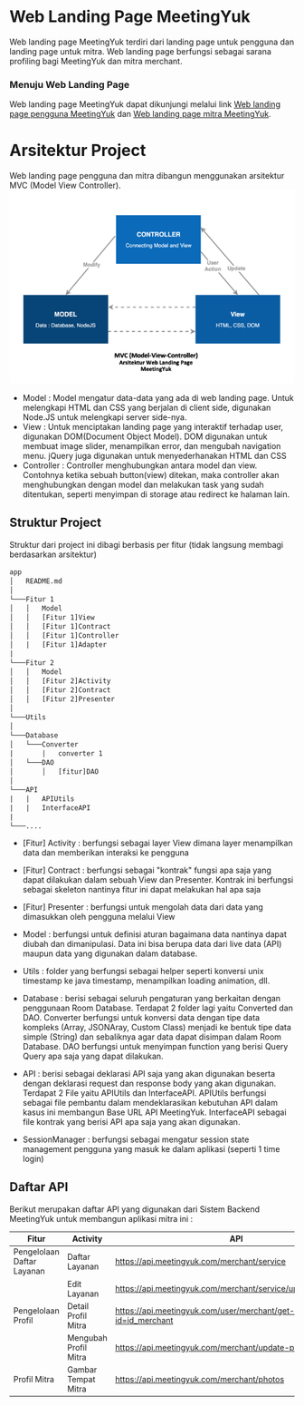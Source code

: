 # Web Landing Page MeetingYuk

Web landing page MeetingYuk terdiri dari landing page untuk pengguna dan landing page untuk mitra. Web landing page berfungsi sebagai sarana profiling bagi MeetingYuk dan mitra merchant.

### Menuju Web Landing Page
Web landing page MeetingYuk dapat dikunjungi melalui link [Web landing page pengguna MeetingYuk](https://meetingyuk.com/user) dan [Web landing page mitra MeetingYuk](https://meetingyuk.com/mitra).

# Arsitektur Project
Web landing page pengguna dan mitra dibangun menggunakan arsitektur MVC (Model View Controller).
![alt text](mvc.png)
- Model : Model mengatur data-data yang ada di web landing page. Untuk melengkapi HTML dan CSS yang berjalan di client side, digunakan Node.JS untuk melengkapi server side-nya.
- View : Untuk menciptakan landing page yang interaktif terhadap user, digunakan DOM(Document Object Model). DOM digunakan untuk membuat image slider, menampilkan error, dan  mengubah navigation menu. jQuery juga digunakan untuk menyederhanakan  HTML dan CSS
- Controller : Controller menghubungkan antara model dan view. Contohnya ketika sebuah button(view) ditekan, maka controller akan menghubungkan dengan model dan melakukan task yang sudah ditentukan, seperti menyimpan di storage atau redirect ke halaman lain.

## Struktur Project
Struktur dari project ini dibagi berbasis per fitur (tidak langsung membagi berdasarkan  arsitektur)
```
app
│   README.md
│
└───Fitur 1
│   │   Model
│   │   [Fitur 1]View
│   │   [Fitur 1]Contract
│   │   [Fitur 1]Controller
│   |   [Fitur 1]Adapter
|   
└───Fitur 2
│   │   Model
│   │   [Fitur 2]Activity
│   │   [Fitur 2]Contract
│   │   [Fitur 2]Presenter
│  
└───Utils
│  
└───Database
│   └───Converter
|       |   converter 1
│   └───DAO
│       │   [fitur]DAO
│  
└───API
|   |   APIUtils
|   |   InterfaceAPI
|
└───....
```
- [Fitur] Activity : berfungsi sebagai layer View dimana layer menampilkan data dan memberikan interaksi ke pengguna

- [Fitur] Contract : berfungsi sebagai "kontrak" fungsi apa saja yang dapat dilakukan dalam sebuah View dan Presenter. Kontrak ini berfungsi sebagai skeleton nantinya fitur ini dapat melakukan hal apa saja

- [Fitur] Presenter : berfungsi untuk mengolah data dari data yang dimasukkan oleh pengguna melalui View

- Model : berfungsi untuk definisi aturan bagaimana data nantinya dapat diubah dan dimanipulasi. Data ini bisa berupa data dari live data (API) maupun data yang digunakan dalam database.

- Utils : folder yang berfungsi sebagai helper seperti konversi unix timestamp ke java timestamp, menampilkan loading animation, dll.

- Database : berisi sebagai seluruh pengaturan yang berkaitan dengan penggunaan Room Database. Terdapat 2 folder lagi yaitu Converted dan DAO. Converter berfungsi untuk konversi data dengan tipe data kompleks (Array, JSONAray, Custom Class) menjadi ke bentuk tipe data simple (String) dan sebaliknya agar data dapat disimpan dalam Room Database. DAO berfungsi untuk menyimpan function yang berisi Query Query apa saja yang dapat dilakukan.

- API : berisi sebagai deklarasi API saja yang akan digunakan beserta dengan deklarasi request dan response body yang akan digunakan. Terdapat 2 File yaitu APIUtils dan InterfaceAPI. APIUtils berfungsi sebagai file pembantu dalam mendeklarasikan kebutuhan API dalam kasus ini membangun Base URL API MeetingYuk. InterfaceAPI sebagai file kontrak yang berisi API apa saja yang akan digunakan.
 
- SessionManager : berfungsi sebagai mengatur session state management pengguna yang masuk ke dalam aplikasi (seperti 1 time login)

## Daftar API
Berikut merupakan daftar API yang digunakan dari Sistem Backend MeetingYuk untuk membangun aplikasi mitra ini :

| Fitur | Activity | API |
| ------ | ------ | ------------ |
| Pengelolaan Daftar Layanan | Daftar Layanan | https://api.meetingyuk.com/merchant/service |
| | Edit Layanan | https://api.meetingyuk.com/merchant/service/update/:id_service |
| Pengelolaan Profil | Detail Profil Mitra | https://api.meetingyuk.com/user/merchant/get-detail?id=id_merchant |
| | Mengubah Profil Mitra | https://api.meetingyuk.com/merchant/update-profile |
| Profil Mitra | Gambar Tempat Mitra | https://api.meetingyuk.com/merchant/photos |



[apkmeetingyuk]: https://drive.google.com/file/d/1aJFr735BzbhJ48iiIVwsgw0HJfZSwxRA/view?usp=sharing
